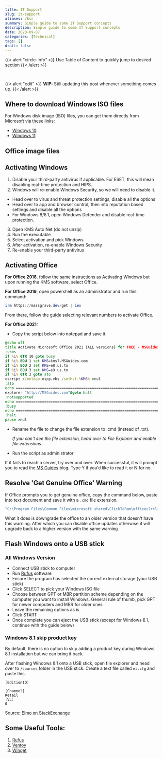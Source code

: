 ```yaml
---
title: IT Support
slug: it-support
aliases: /ksc
summary: Simple guide to some IT Support concepts
description: Simple guide to some IT Support concepts
date: 2023-09-07
categories: [Technical]
tags: []
draft: false
---
```

{{< alert "circle-info" >}}
Use Table of Content to quickly jump to desired section 
{{< /alert >}}

<br>

{{< alert "edit" >}}
**WIP:** Still updating this post whenever something comes up.
{{< /alert >}}

## Where to download Windows ISO files

For Windows disk image (ISO) files, you can get them directly from Microsoft via these links:
- [Windows 10](https://www.microsoft.com/en-us/software-download/windows10ISO)
- [Windows 11](https://www.microsoft.com/software-download/windows11)

## Office image files 

## Activating Windows 
1. Disable your third-party antivirus if applicable. For ESET, this will mean disabling real-time protection and HIPS.
2. Windows will re-enable Windows Security, so we will need to disable it. 
 - Head over to virus and threat protection settings, disable all the options 
 - Head over to app and browser control, then into reputation based settings and disable all the options 
 - For Windows 8/8.1, open Windows Defender and disable real-time protection.
3. Open KMS Auto Net (do not unzip)
4. Run the executable 
5. Select activation and pick Windows
6. After activation, re-enable Windows Security 
7. Re-enable your third-party antivirus


## Activating Office 

**For Office 2016**, follow the same instructions as Activating Windows but upon running the KMS software, select Office.

**For Office 2019**, open powershell as an administrator and run this command:


```powershell
irm https://massgrave.dev/get | iex
```

From there, follow the guide selecting relevant numbers to activate Office.

**For Office 2021:**
- Copy the script below into notepad and save it.


```cmd
@echo off
title Activate Microsoft Office 2021 (ALL versions) for FREE - MSGuides.com&cls&echo =====================================================================================&echo #Project: Activating Microsoft software products for FREE without additional software&echo =====================================================================================&echo.&echo #Supported products:&echo - Microsoft Office Standard 2021&echo - Microsoft Office Professional Plus 2021&echo.&echo.&(if exist "%ProgramFiles%\Microsoft Office\Office16\ospp.vbs" cd /d "%ProgramFiles%\Microsoft Office\Office16")&(if exist "%ProgramFiles(x86)%\Microsoft Office\Office16\ospp.vbs" cd /d "%ProgramFiles(x86)%\Microsoft Office\Office16")&(for /f %%x in ('dir /b ..\root\Licenses16\ProPlus2021VL_KMS*.xrm-ms') do cscript ospp.vbs /inslic:"..\root\Licenses16\%%x" >nul)&echo.&echo =====================================================================================&echo Activating your product...&cscript //nologo slmgr.vbs /ckms >nul&cscript //nologo ospp.vbs /setprt:1688 >nul&cscript //nologo ospp.vbs /unpkey:6F7TH >nul&set i=1&cscript //nologo ospp.vbs /inpkey:FXYTK-NJJ8C-GB6DW-3DYQT-6F7TH >nul||goto notsupported
:skms
if %i% GTR 10 goto busy
if %i% EQU 1 set KMS=kms7.MSGuides.com
if %i% EQU 2 set KMS=e8.us.to
if %i% EQU 3 set KMS=e9.us.to
if %i% GTR 3 goto ato
cscript //nologo ospp.vbs /sethst:%KMS% >nul
:ato
echo =====================================================================================&echo.&echo.&cscript //nologo ospp.vbs /act | find /i "successful" && (echo.&echo =====================================================================================&echo.&echo #My official blog: MSGuides.com&echo.&echo #How it works: bit.ly/kms-server&echo.&echo #Please feel free to contact me at msguides.com@gmail.com if you have any questions or concerns.&echo.&echo #Please consider supporting this project: donate.msguides.com&echo #Your support is helping me keep my servers running 24/7!&echo.&echo =====================================================================================&choice /n /c YN /m "Would you like to visit my blog [Y,N]?" & if errorlevel 2 exit) || (echo The connection to my KMS server failed! Trying to connect to another one... & echo Please wait... & echo. & echo. & set /a i+=1 & goto skms)
explorer "http://MSGuides.com"&goto halt
:notsupported
echo =====================================================================================&echo.&echo Sorry, your version is not supported.&echo.&goto halt
:busy
echo =====================================================================================&echo.&echo Sorry, the server is busy and can't respond to your request. Please try again.&echo.
:halt
pause >nul
```
- Rename the file to change the file extension to .cmd (instead of .txt). 
  
  *If you can't see the file extension, head over to File Explorer and enable file extensions.*
- Run the script as administrator

If it fails to reach a server, try over and over. When successful, it will prompt you to read the [MS Guides](https://msguides.com) blog. Type Y if you'd like to read it or N for no. 

## Resolve 'Get Genuine Office' Warning

If Office prompts you to get genuine office, copy the command below, paste into text document and save it with a `.cmd` file extension. 

```cmd
"C:\Program Files\Common Files\microsoft shared\ClickToRun\officec2rclient.exe" /update user updatetoversion=16.0.13801.20360
```
What it does is downgrade the office to an older version that doesn't have this warning. After which you can disable office updates otherwise it will upgrade back to a higher version with the same warning 

## Flash Windows onto a USB stick

### All Windows Version 
- Connect USB stick to computer 
- Run [Rufus](https://rufus.ie) software
- Ensure the program has selected the correct external storage (your USB stick)
- Click SELECT to pick your Windows ISO file 
- Choose between GPT or MBR partition scheme depending on the computer you want to install Windows. General rule of thumb, pick GPT for newer computers and MBR for older ones
- Leave the remaining options as is. 
- Click START
- Once complete you can eject the USB stick (except for Windows 8.1, continue with the guide below)

### Windows 8.1 skip product key

By default, there is no option to skip adding a product key during Windows 8.1 installation but we can bring it back. 

After flashing Windows 8.1 onto a USB stick, open file explorer and head over to `/sources` folder in the USB stick.
Create a text file called `ei.cfg` and paste this. 

```text
[EditionID]

[Channel]
Retail
[VL]
0
```

Source: [Elmo on StackExchange](https://superuser.com/a/498437)

## Some Useful Tools: 
1. [Rufus](https://rufus.ie/en/)
2. [Ventoy](https://www.ventoy.net/)
3. [Winget](https://learn.microsoft.com/en-us/windows/package-manager/winget/)
